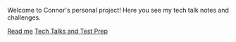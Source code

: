 Welcome to Connor's personal project! Here you see my tech talk notes and challenges.

[Read me](README)
[Tech Talks and Test Prep](testpreps&talks)
